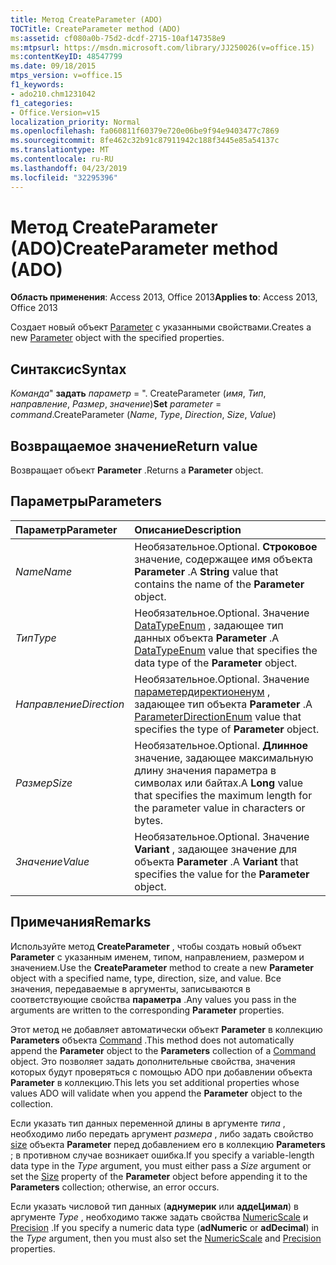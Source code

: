 ```yaml
---
title: Метод CreateParameter (ADO)
TOCTitle: CreateParameter method (ADO)
ms:assetid: cf080a0b-75d2-dcdf-2715-10af147358e9
ms:mtpsurl: https://msdn.microsoft.com/library/JJ250026(v=office.15)
ms:contentKeyID: 48547799
ms.date: 09/18/2015
mtps_version: v=office.15
f1_keywords:
- ado210.chm1231042
f1_categories:
- Office.Version=v15
localization_priority: Normal
ms.openlocfilehash: fa060811f60379e720e06be9f94e9403477c7869
ms.sourcegitcommit: 8fe462c32b91c87911942c188f3445e85a54137c
ms.translationtype: MT
ms.contentlocale: ru-RU
ms.lasthandoff: 04/23/2019
ms.locfileid: "32295396"
---
```

# <a name="createparameter-method-ado"></a><span data-ttu-id="54d7b-102">Метод CreateParameter (ADO)</span><span class="sxs-lookup"><span data-stu-id="54d7b-102">CreateParameter method (ADO)</span></span>

<span data-ttu-id="54d7b-103">**Область применения**: Access 2013, Office 2013</span><span class="sxs-lookup"><span data-stu-id="54d7b-103">**Applies to**: Access 2013, Office 2013</span></span>

<span data-ttu-id="54d7b-104">Создает новый объект [Parameter](parameter-object-ado.md) с указанными свойствами.</span><span class="sxs-lookup"><span data-stu-id="54d7b-104">Creates a new [Parameter](parameter-object-ado.md) object with the specified properties.</span></span>

## <a name="syntax"></a><span data-ttu-id="54d7b-105">Синтаксис</span><span class="sxs-lookup"><span data-stu-id="54d7b-105">Syntax</span></span>

<span data-ttu-id="54d7b-106">*Команда*" **задать** *параметр* = ". CreateParameter (*имя*, *Тип*, *направление*, *Размер*, *значение*)</span><span class="sxs-lookup"><span data-stu-id="54d7b-106">**Set** *parameter* = *command*.CreateParameter (*Name*, *Type*, *Direction*, *Size*, *Value*)</span></span>

## <a name="return-value"></a><span data-ttu-id="54d7b-107">Возвращаемое значение</span><span class="sxs-lookup"><span data-stu-id="54d7b-107">Return value</span></span>

<span data-ttu-id="54d7b-108">Возвращает объект **Parameter** .</span><span class="sxs-lookup"><span data-stu-id="54d7b-108">Returns a **Parameter** object.</span></span>

## <a name="parameters"></a><span data-ttu-id="54d7b-109">Параметры</span><span class="sxs-lookup"><span data-stu-id="54d7b-109">Parameters</span></span>

|<span data-ttu-id="54d7b-110">Параметр</span><span class="sxs-lookup"><span data-stu-id="54d7b-110">Parameter</span></span>|<span data-ttu-id="54d7b-111">Описание</span><span class="sxs-lookup"><span data-stu-id="54d7b-111">Description</span></span>|
|:--------|:----------|
|<span data-ttu-id="54d7b-112">*Name*</span><span class="sxs-lookup"><span data-stu-id="54d7b-112">*Name*</span></span> |<span data-ttu-id="54d7b-113">Необязательное.</span><span class="sxs-lookup"><span data-stu-id="54d7b-113">Optional.</span></span> <span data-ttu-id="54d7b-114">**Строковое** значение, содержащее имя объекта **Parameter** .</span><span class="sxs-lookup"><span data-stu-id="54d7b-114">A **String** value that contains the name of the **Parameter** object.</span></span>|
|<span data-ttu-id="54d7b-115">*Тип*</span><span class="sxs-lookup"><span data-stu-id="54d7b-115">*Type*</span></span> |<span data-ttu-id="54d7b-116">Необязательное.</span><span class="sxs-lookup"><span data-stu-id="54d7b-116">Optional.</span></span> <span data-ttu-id="54d7b-117">Значение [DataTypeEnum](datatypeenum.md) , задающее тип данных объекта **Parameter** .</span><span class="sxs-lookup"><span data-stu-id="54d7b-117">A [DataTypeEnum](datatypeenum.md) value that specifies the data type of the **Parameter** object.</span></span>|
|<span data-ttu-id="54d7b-118">*Направление*</span><span class="sxs-lookup"><span data-stu-id="54d7b-118">*Direction*</span></span> |<span data-ttu-id="54d7b-119">Необязательное.</span><span class="sxs-lookup"><span data-stu-id="54d7b-119">Optional.</span></span> <span data-ttu-id="54d7b-120">Значение [параметердиректионенум](parameterdirectionenum.md) , задающее тип объекта **Parameter** .</span><span class="sxs-lookup"><span data-stu-id="54d7b-120">A [ParameterDirectionEnum](parameterdirectionenum.md) value that specifies the type of **Parameter** object.</span></span>|
|<span data-ttu-id="54d7b-121">*Размер*</span><span class="sxs-lookup"><span data-stu-id="54d7b-121">*Size*</span></span> |<span data-ttu-id="54d7b-122">Необязательное.</span><span class="sxs-lookup"><span data-stu-id="54d7b-122">Optional.</span></span> <span data-ttu-id="54d7b-123">**Длинное** значение, задающее максимальную длину значения параметра в символах или байтах.</span><span class="sxs-lookup"><span data-stu-id="54d7b-123">A **Long** value that specifies the maximum length for the parameter value in characters or bytes.</span></span>|
|<span data-ttu-id="54d7b-124">*Значение*</span><span class="sxs-lookup"><span data-stu-id="54d7b-124">*Value*</span></span> |<span data-ttu-id="54d7b-125">Необязательное.</span><span class="sxs-lookup"><span data-stu-id="54d7b-125">Optional.</span></span> <span data-ttu-id="54d7b-126">Значение **Variant** , задающее значение для объекта **Parameter** .</span><span class="sxs-lookup"><span data-stu-id="54d7b-126">A **Variant** that specifies the value for the **Parameter** object.</span></span>|

## <a name="remarks"></a><span data-ttu-id="54d7b-127">Примечания</span><span class="sxs-lookup"><span data-stu-id="54d7b-127">Remarks</span></span>

<span data-ttu-id="54d7b-128">Используйте метод **CreateParameter** , чтобы создать новый объект **Parameter** с указанным именем, типом, направлением, размером и значением.</span><span class="sxs-lookup"><span data-stu-id="54d7b-128">Use the **CreateParameter** method to create a new **Parameter** object with a specified name, type, direction, size, and value.</span></span> <span data-ttu-id="54d7b-129">Все значения, передаваемые в аргументы, записываются в соответствующие свойства **параметра** .</span><span class="sxs-lookup"><span data-stu-id="54d7b-129">Any values you pass in the arguments are written to the corresponding **Parameter** properties.</span></span>

<span data-ttu-id="54d7b-130">Этот метод не добавляет автоматически объект **Parameter** в коллекцию **Parameters** объекта [Command](command-object-ado.md) .</span><span class="sxs-lookup"><span data-stu-id="54d7b-130">This method does not automatically append the **Parameter** object to the **Parameters** collection of a [Command](command-object-ado.md) object.</span></span> <span data-ttu-id="54d7b-131">Это позволяет задать дополнительные свойства, значения которых будут проверяться с помощью ADO при добавлении объекта **Parameter** в коллекцию.</span><span class="sxs-lookup"><span data-stu-id="54d7b-131">This lets you set additional properties whose values ADO will validate when you append the **Parameter** object to the collection.</span></span>

<span data-ttu-id="54d7b-132">Если указать тип данных переменной длины в аргументе *типа* , необходимо либо передать аргумент *размера* , либо задать свойство [size](size-property-ado.md) объекта **Parameter** перед добавлением его в коллекцию **Parameters** ; в противном случае возникает ошибка.</span><span class="sxs-lookup"><span data-stu-id="54d7b-132">If you specify a variable-length data type in the *Type* argument, you must either pass a *Size* argument or set the [Size](size-property-ado.md) property of the **Parameter** object before appending it to the **Parameters** collection; otherwise, an error occurs.</span></span>

<span data-ttu-id="54d7b-133">Если указать числовой тип данных (**аднумерик** или **аддеЦимал**) в аргументе *Type* , необходимо также задать свойства [NumericScale](numericscale-property-ado.md) и [Precision](precision-property-ado.md) .</span><span class="sxs-lookup"><span data-stu-id="54d7b-133">If you specify a numeric data type (**adNumeric** or **adDecimal**) in the *Type* argument, then you must also set the [NumericScale](numericscale-property-ado.md) and [Precision](precision-property-ado.md) properties.</span></span>

